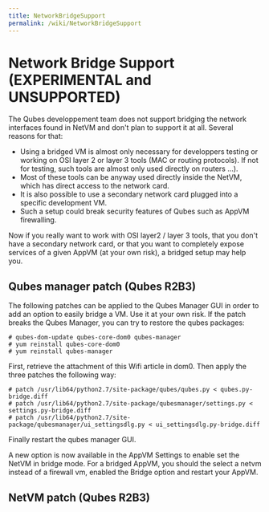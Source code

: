 ```yaml
---
title: NetworkBridgeSupport
permalink: /wiki/NetworkBridgeSupport
---
```


Network Bridge Support (EXPERIMENTAL and UNSUPPORTED)
=====================================================

The Qubes developpement team does not support bridging the network interfaces found in NetVM and don't plan to support it at all. Several reasons for that:

-   Using a bridged VM is almost only necessary for developpers testing or working on OSI layer 2 or layer 3 tools (MAC or routing protocols). If not for testing, such tools are almost only used directly on routers ...).
-   Most of these tools can be anyway used directly inside the NetVM, which has direct access to the network card.
-   It is also possible to use a secondary network card plugged into a specific development VM.
-   Such a setup could break security features of Qubes such as AppVM firewalling.

Now if you really want to work with OSI layer2 / layer 3 tools, that you don't have a secondary network card, or that you want to completely expose services of a given AppVM (at your own risk), a bridged setup may help you.

Qubes manager patch (Qubes R2B3)
--------------------------------

The following patches can be applied to the Qubes Manager GUI in order to add an option to easily bridge a VM. Use it at your own risk. If the patch breaks the Qubes Manager, you can try to restore the qubes packages:

``` {.wiki}
# qubes-dom-update qubes-core-dom0 qubes-manager
# yum reinstall qubes-core-dom0
# yum reinstall qubes-manager
```

First, retrieve the attachment of this Wifi article in dom0. Then apply the three patches the following way:

``` {.wiki}
# patch /usr/lib64/python2.7/site-package/qubes/qubes.py < qubes.py-bridge.diff
# patch /usr/lib64/python2.7/site-package/qubesmanager/settings.py < settings.py-bridge.diff
# patch /usr/lib64/python2.7/site-package/qubesmanager/ui_settingsdlg.py < ui_settingsdlg.py-bridge.diff
```

Finally restart the qubes manager GUI.

A new option is now available in the AppVM Settings to enable set the NetVM in bridge mode. For a bridged AppVM, you should the select a netvm instead of a firewall vm, enabled the Bridge option and restart your AppVM.

NetVM patch (Qubes R2B3)
------------------------
